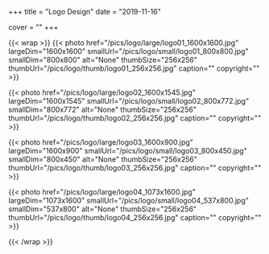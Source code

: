 +++
title = "Logo Design"
date = "2019-11-16"

cover = ""
+++

{{< wrap >}}
{{< photo href="/pics/logo/large/logo01_1600x1600.jpg" largeDim="1600x1600" smallUrl="/pics/logo/small/logo01_800x800.jpg" smallDim="800x800" alt="None" thumbSize="256x256" thumbUrl="/pics/logo/thumb/logo01_256x256.jpg" caption="" copyright="" >}}

{{< photo href="/pics/logo/large/logo02_1600x1545.jpg" largeDim="1600x1545" smallUrl="/pics/logo/small/logo02_800x772.jpg" smallDim="800x772" alt="None" thumbSize="256x256" thumbUrl="/pics/logo/thumb/logo02_256x256.jpg" caption="" copyright="" >}}

{{< photo href="/pics/logo/large/logo03_1600x900.jpg" largeDim="1600x900" smallUrl="/pics/logo/small/logo03_800x450.jpg" smallDim="800x450" alt="None" thumbSize="256x256" thumbUrl="/pics/logo/thumb/logo03_256x256.jpg" caption="" copyright="" >}}

{{< photo href="/pics/logo/large/logo04_1073x1600.jpg" largeDim="1073x1600" smallUrl="/pics/logo/small/logo04_537x800.jpg" smallDim="537x800" alt="None" thumbSize="256x256" thumbUrl="/pics/logo/thumb/logo04_256x256.jpg" caption="" copyright="" >}}

{{< /wrap >}}

